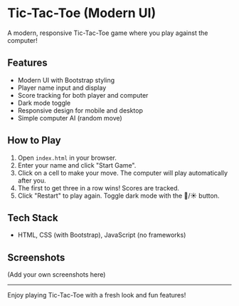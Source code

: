 # Tic-Tac-Toe (Modern UI)

A modern, responsive Tic-Tac-Toe game where you play against the computer!

## Features
- Modern UI with Bootstrap styling
- Player name input and display
- Score tracking for both player and computer
- Dark mode toggle
- Responsive design for mobile and desktop
- Simple computer AI (random move)

## How to Play
1. Open `index.html` in your browser.
2. Enter your name and click "Start Game".
3. Click on a cell to make your move. The computer will play automatically after you.
4. The first to get three in a row wins! Scores are tracked.
5. Click "Restart" to play again. Toggle dark mode with the 🌙/☀️ button.

## Tech Stack
- HTML, CSS (with Bootstrap), JavaScript (no frameworks)

## Screenshots
(Add your own screenshots here)

---
Enjoy playing Tic-Tac-Toe with a fresh look and fun features! 